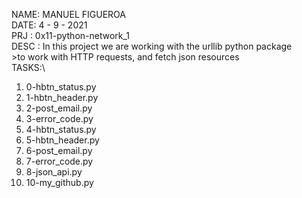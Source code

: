 NAME: MANUEL FIGUEROA\
DATE: 4 - 9 - 2021\
PRJ : 0x11-python-network_1 \
DESC : In this project we are working with the urllib python package\
    >to work with HTTP requests, and fetch json resources \
TASKS:\
1. 0-hbtn_status.py
2. 1-hbtn_header.py
3. 2-post_email.py
4. 3-error_code.py
5. 4-hbtn_status.py
6. 5-hbtn_header.py
7. 6-post_email.py
8. 7-error_code.py
9. 8-json_api.py
10. 10-my_github.py